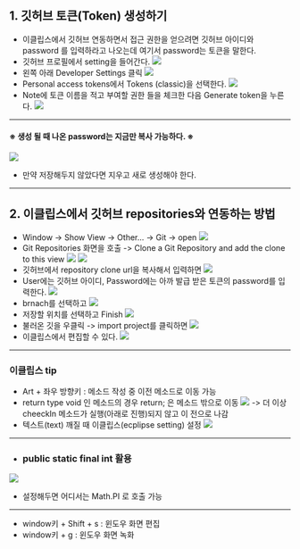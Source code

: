 ## 1. 깃허브 토큰(Token) 생성하기
- 이클립스에서 깃허브 연동하면서 접근 권한을 얻으려면 깃허브 아이디와 password 를 입력하라고 나오는데 여기서 password는 토큰을 말한다.
- 깃허브 프로필에서 setting을 들어간다.
![](image/token1.jpg)
- 왼쪽 아래 Developer Settings 클릭
![](image/token2%201.jpg)
- Personal access tokens에서 Tokens (classic)을 선택한다.
![](image/token3.jpg)
- Note에 토큰 이름을 적고 부여할 권한 들을 체크한 다음 Generate token을 누른다.
![](image/token4.jpg)
---
#### ※ 생성 될 때 나온 password는 지금만 복사 가능하다. ※ 
![](image/token5.jpg)
- 만약 저장해두지 않았다면 지우고 새로 생성해야 한다.
---
## 2. 이클립스에서 깃허브 repositories와 연동하는 방법
- Window -> Show View -> Other... -> Git -> open
![](image/repot1.jpg)
- Git Repositories 화면을 호출 -> Clone a Git Repository and add the clone to this view
![](image/ropot2%201.jpg)
![](image/repot3.jpg)
- 깃허브에서 repository clone url을 복사해서 입력하면
![](image/repot4.jpg)
- User에는 깃허브 아이디, Password에는 아까 발급 받은 토큰의 password를 입력한다.
![](image/repot5.jpg)
- brnach를 선택하고
![](image/repot6.jpg)
- 저장할 위치를 선택하고 Finish
![](image/repot7.jpg)
- 불러온 깃을 우클릭 -> import project를 클릭하면
![](image/importrepot1.jpg)
- 이클립스에서 편집할 수 있다.
![](image/importrepot2.jpg)
---
### 이클립스 tip
- Art + 좌우 방향키 : 메소드 작성 중 이전 메소드로 이동 가능
- return type void 인 메소드의 경우 return; 은 메소드 밖으로 이동
![](image/void%20return1.jpg)
-> 더 이상 cheeckIn 메소드가 실행(아래로 진행)되지 않고 이 전으로 나감
- 텍스트(text) 깨질 때 이클립스(ecplipse setting) 설정
![](image/텍스트%20깨질%20때%20utf%20설정.jpg)
---
- ### public static final int 활용
![](image/public%20static%20final%20int.jpg)
- 설정해두면 어디서는 Math.PI 로 호출 가능
---
- window키 + Shift + s : 윈도우 화면 편집
- window키 + g : 윈도우 화면 녹화
